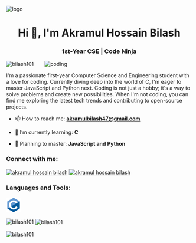 ![logo](https://user-images.githubusercontent.com/38730778/214901429-9a5944da-6de9-484c-ae4c-5f4aa899793c.png)
<h1 align="center">Hi 👋, I'm Akramul Hossain Bilash</h1>
<h3 align="center">1st-Year CSE | Code Ninja</h3>

<img align="right" alt="coding" width="400" src="https://i.ytimg.com/vi/v9XyIGXcRck/maxresdefault.jpg">

<p align="left"> <img src="https://komarev.com/ghpvc/?username=bilash101&label=Profile%20views&color=0e75b6&style=flat" alt="bilash101" /> </p>

<p align="left">I'm a passionate first-year Computer Science and Engineering student with a love for coding. Currently diving deep into the world of C, I'm eager to master JavaScript and Python next. Coding is not just a hobby; it's a way to solve problems and create new possibilities. When I'm not coding, you can find me exploring the latest tech trends and contributing to open-source projects.</p>

- 📫 How to reach me: **akramulbilash47@gmail.com**

- 🌱 I’m currently learning: **C**

- 🥅 Planning to master: **JavaScript and Python**

<h3 align="left">Connect with me:</h3>
<p align="left">
  <a href="https://www.linkedin.com/in/akramul-hossain-bilash/" target="blank"><img align="center" src="https://raw.githubusercontent.com/rahuldkjain/github-profile-readme-generator/master/src/images/icons/Social/linked-in-alt.svg" alt="akramul hossain bilash" height="30" width="40" /></a>
  <a href="https://fb.com/akramul-hossain-bilash" target="blank"><img align="center" src="https://raw.githubusercontent.com/rahuldkjain/github-profile-readme-generator/master/src/images/icons/Social/facebook.svg" alt="akramul hossain bilash" height="30" width="40" /></a>
</p>

<h3 align="left">Languages and Tools:</h3>
<p align="left"> 
  <a href="https://www.cprogramming.com/" target="_blank" rel="noreferrer"> 
    <img src="https://raw.githubusercontent.com/devicons/devicon/master/icons/c/c-original.svg" alt="c" width="40" height="40"/> 
  </a> 
</p>

<p><img align="left" src="https://github-readme-stats.vercel.app/api/top-langs?username=bilash101&show_icons=true&locale=en&layout=compact" alt="bilash101" /></p>

<p>&nbsp;<img align="center" src="https://github-readme-stats.vercel.app/api?username=bilash101&show_icons=true&locale=en" alt="bilash101" /></p>

<p><img align="center" src="https://github-readme-streak-stats.herokuapp.com/?user=bilash101&" alt="bilash101" /></p>


